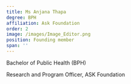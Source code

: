 ```yaml
---
title: Ms Anjana Thapa
degree: BPH
affiliation: Ask Foundation
order: 2
image: /images/Image_Editor.png
position: Founding member
span: ''
---
```


Bachelor of Public Health (BPH)

Research and Program Officer, ASK Foundation
